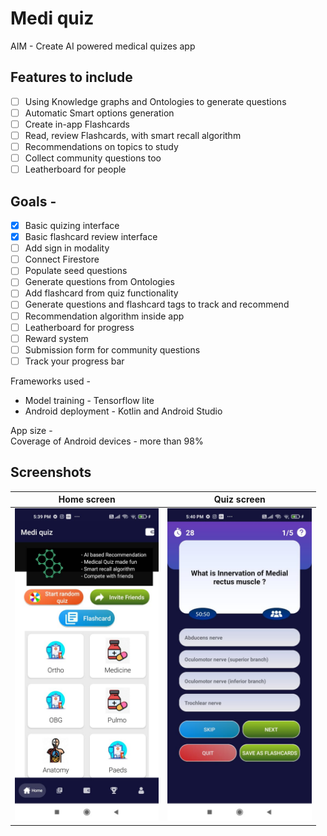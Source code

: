 # Medi quiz    

AIM - Create AI powered medical quizes app

## Features to include
- [ ] Using Knowledge graphs and Ontologies to generate questions
- [ ] Automatic Smart options generation
- [ ] Create in-app Flashcards
- [ ] Read, review Flashcards, with smart recall algorithm
- [ ] Recommendations on topics to study
- [ ] Collect community questions too
- [ ] Leatherboard for people

## Goals - 
- [x] Basic quizing interface
- [x] Basic flashcard review interface
- [ ] Add sign in modality
- [ ] Connect Firestore
- [ ] Populate seed questions
- [ ] Generate questions from Ontologies
- [ ] Add flashcard from quiz functionality
- [ ] Generate questions and flashcard tags to track and recommend
- [ ] Recommendation algorithm inside app
- [ ] Leatherboard for progress
- [ ] Reward system 
- [ ] Submission form for community questions
- [ ] Track your progress bar

Frameworks used - 
- Model training - Tensorflow lite
- Android deployment - Kotlin and Android Studio

App size -  
Coverage of Android devices - more than 98% 


## Screenshots
| Home screen                  |  Quiz screen | 
| :---:                     |     :---:      |   
| <img src="images/screenshot_04.jpeg" alt="Home screen" height=500 /> | <img src="images/screenshot_03.jpeg" alt="Quiz screen" height=500/>   |
